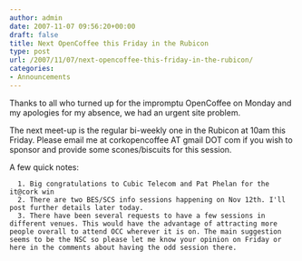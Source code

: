 ```yaml
---
author: admin
date: 2007-11-07 09:56:20+00:00
draft: false
title: Next OpenCoffee this Friday in the Rubicon
type: post
url: /2007/11/07/next-opencoffee-this-friday-in-the-rubicon/
categories:
- Announcements
---
```


Thanks to all who turned up for the impromptu OpenCoffee on Monday and my apologies for my absence, we had an urgent site problem.

The next meet-up is the regular bi-weekly one in the Rubicon at 10am this Friday. Please email me at corkopencoffee AT gmail DOT com if you wish to sponsor and provide some scones/biscuits for this session.

A few quick notes:



	  1. Big congratulations to Cubic Telecom and Pat Phelan for the it@cork win
	  2. There are two BES/SCS info sessions happening on Nov 12th. I'll post further details later today.
	  3. There have been several requests to have a few sessions in different venues. This would have the advantage of attracting more people overall to attend OCC wherever it is on. The main suggestion seems to be the NSC so please let me know your opinion on Friday or here in the comments about having the odd session there.

